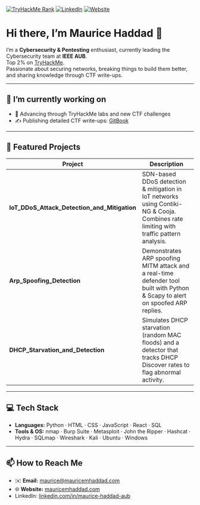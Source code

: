 <!-- Badges -->
[![TryHackMe Rank](https://img.shields.io/badge/tryhackme-Top%202%25-brightgreen)](https://tryhackme.com/p/mauricemhaddad)
[![LinkedIn](https://img.shields.io/badge/LinkedIn-Maurice%20Haddad-blue?logo=linkedin)](https://www.linkedin.com/in/maurice-haddad-aub/)
[![Website](https://img.shields.io/badge/🌐-mauricemhaddad.com-lightgrey)](https://mauricemhaddad.com)

# Hi there, I’m Maurice Haddad 👋

I’m a **Cybersecurity & Pentesting** enthusiast, currently leading the Cybersecurity team at **IEEE AUB**.  
Top 2% on [TryHackMe](https://tryhackme.com/p/mauricemhaddad).  
Passionate about securing networks, breaking things to build them better, and sharing knowledge through CTF write-ups.

---

## 🔭 I’m currently working on
- 🏅 Advancing through TryHackMe labs and new CTF challenges  
- ✍️ Publishing detailed CTF write-ups: [GitBook](https://maurice-5.gitbook.io/ctf-writeups)  

---

## 💼 Featured Projects

| Project | Description |
| --- | --- |
| **IoT_DDoS_Attack_Detection_and_Mitigation** | SDN-based DDoS detection & mitigation in IoT networks using Contiki-NG & Cooja. Combines rate limiting with traffic pattern analysis. |
| **Arp_Spoofing_Detection** | Demonstrates ARP spoofing MITM attack and a real-time defender tool built with Python & Scapy to alert on spoofed ARP replies. |
| **DHCP_Starvation_and_Detection** | Simulates DHCP starvation (random MAC floods) and a detector that tracks DHCP Discover rates to flag abnormal activity. |

---

## 💻 Tech Stack

- **Languages:** Python · HTML · CSS · JavaScript · React · SQL  
- **Tools & OS:** nmap · Burp Suite · Metasploit · John the Ripper · Hashcat · Hydra · SQLmap · Wireshark · Kali · Ubuntu · Windows  

---

## 📫 How to Reach Me

- ✉️ **Email:** [maurice@mauricemhaddad.com](mailto:maurice@mauricemhaddad.com)  
- 🌐 **Website:** [mauricemhaddad.com](https://mauricemhaddad.com)  
- LinkedIn: [linkedin.com/in/maurice-haddad-aub](https://www.linkedin.com/in/maurice-haddad-aub/)  


